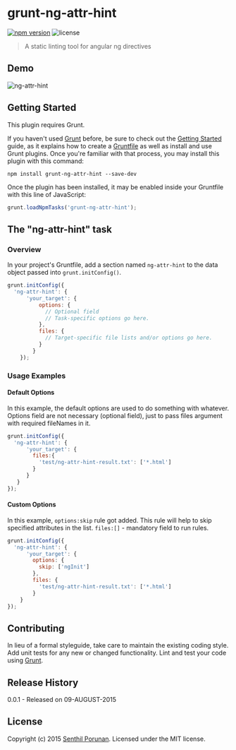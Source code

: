 # grunt-ng-attr-hint
[![npm version](https://badge.fury.io/js/ng-attr-hint.svg)](http://badge.fury.io/js/ng-attr-hint) ![license](https://img.shields.io/badge/license-MIT-blue.svg)
> A static linting tool for angular ng directives

## Demo

![ng-attr-hint](https://gist.githubusercontent.com/princejwesley/accb5688eaf40ae338af/raw/38549764e5ae53fd9324b8c8f0d6ead6d43d9f6c/ng-attr-hint.png)

## Getting Started
This plugin requires Grunt.

If you haven't used [Grunt](http://gruntjs.com/) before, be sure to check out the [Getting Started](http://gruntjs.com/getting-started) guide, as it explains how to create a [Gruntfile](http://gruntjs.com/sample-gruntfile) as well as install and use Grunt plugins. Once you're familiar with that process, you may install this plugin with this command:

```shell
npm install grunt-ng-attr-hint --save-dev
```

Once the plugin has been installed, it may be enabled inside your Gruntfile with this line of JavaScript:

```js
grunt.loadNpmTasks('grunt-ng-attr-hint');
```

## The "ng-attr-hint" task

### Overview
In your project's Gruntfile, add a section named `ng-attr-hint` to the data object passed into `grunt.initConfig()`.

```js
grunt.initConfig({
  'ng-attr-hint': {
      'your_target': {
          options: {
            // Optional field
            // Task-specific options go here.
          },
          files: {
            // Target-specific file lists and/or options go here.
          }
        }
    });
```

### Usage Examples

#### Default Options
In this example, the default options are used to do something with whatever. Options field are not necessary (optional field), just to pass files argument with required fileNames in it.

```js
grunt.initConfig({
  'ng-attr-hint': {
      'your_target': {
        files:{
          'test/ng-attr-hint-result.txt': ['*.html']
        }
      }
   }
});
```

#### Custom Options
In this example, `options:skip` rule got added. This rule will help to skip specified attributes in the list. `files:[]` - mandatory field to run rules.

```js
grunt.initConfig({
  'ng-attr-hint': {
      'your_target': {
        options: {
          skip: ['ngInit']
        },
        files: {
          'test/ng-attr-hint-result.txt': ['*.html']
        }
    }
});
```

## Contributing
In lieu of a formal styleguide, take care to maintain the existing coding style. Add unit tests for any new or changed functionality. Lint and test your code using [Grunt](http://gruntjs.com/).

## Release History
0.0.1 - Released on 09-AUGUST-2015

## License
Copyright (c) 2015 [Senthil Porunan](http://www.toolitup.com). Licensed under the MIT license.
